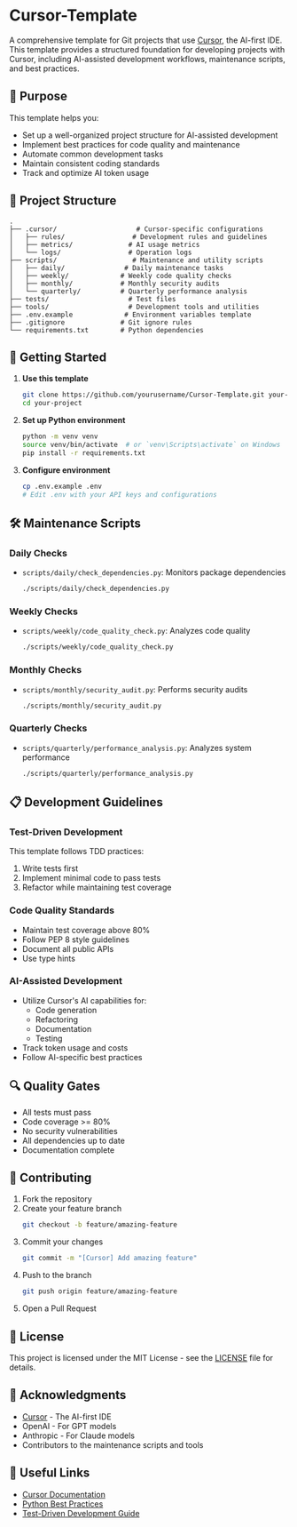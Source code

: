 # Cursor-Template

A comprehensive template for Git projects that use [Cursor](https://cursor.sh/), the AI-first IDE. This template provides a structured foundation for developing projects with Cursor, including AI-assisted development workflows, maintenance scripts, and best practices.

## 🎯 Purpose

This template helps you:
- Set up a well-organized project structure for AI-assisted development
- Implement best practices for code quality and maintenance
- Automate common development tasks
- Maintain consistent coding standards
- Track and optimize AI token usage

## 📁 Project Structure

```
.
├── .cursor/                    # Cursor-specific configurations
│   ├── rules/                 # Development rules and guidelines
│   ├── metrics/              # AI usage metrics
│   └── logs/                 # Operation logs
├── scripts/                   # Maintenance and utility scripts
│   ├── daily/               # Daily maintenance tasks
│   ├── weekly/             # Weekly code quality checks
│   ├── monthly/            # Monthly security audits
│   └── quarterly/          # Quarterly performance analysis
├── tests/                    # Test files
├── tools/                    # Development tools and utilities
├── .env.example             # Environment variables template
├── .gitignore              # Git ignore rules
└── requirements.txt        # Python dependencies
```

## 🚀 Getting Started

1. **Use this template**
   ```bash
   git clone https://github.com/yourusername/Cursor-Template.git your-project
   cd your-project
   ```

2. **Set up Python environment**
   ```bash
   python -m venv venv
   source venv/bin/activate  # or `venv\Scripts\activate` on Windows
   pip install -r requirements.txt
   ```

3. **Configure environment**
   ```bash
   cp .env.example .env
   # Edit .env with your API keys and configurations
   ```

## 🛠️ Maintenance Scripts

### Daily Checks
- `scripts/daily/check_dependencies.py`: Monitors package dependencies
  ```bash
  ./scripts/daily/check_dependencies.py
  ```

### Weekly Checks
- `scripts/weekly/code_quality_check.py`: Analyzes code quality
  ```bash
  ./scripts/weekly/code_quality_check.py
  ```

### Monthly Checks
- `scripts/monthly/security_audit.py`: Performs security audits
  ```bash
  ./scripts/monthly/security_audit.py
  ```

### Quarterly Checks
- `scripts/quarterly/performance_analysis.py`: Analyzes system performance
  ```bash
  ./scripts/quarterly/performance_analysis.py
  ```

## 📋 Development Guidelines

### Test-Driven Development
This template follows TDD practices:
1. Write tests first
2. Implement minimal code to pass tests
3. Refactor while maintaining test coverage

### Code Quality Standards
- Maintain test coverage above 80%
- Follow PEP 8 style guidelines
- Document all public APIs
- Use type hints

### AI-Assisted Development
- Utilize Cursor's AI capabilities for:
  - Code generation
  - Refactoring
  - Documentation
  - Testing
- Track token usage and costs
- Follow AI-specific best practices

## 🔍 Quality Gates

- All tests must pass
- Code coverage >= 80%
- No security vulnerabilities
- All dependencies up to date
- Documentation complete

## 🤝 Contributing

1. Fork the repository
2. Create your feature branch
   ```bash
   git checkout -b feature/amazing-feature
   ```
3. Commit your changes
   ```bash
   git commit -m "[Cursor] Add amazing feature"
   ```
4. Push to the branch
   ```bash
   git push origin feature/amazing-feature
   ```
5. Open a Pull Request

## 📝 License

This project is licensed under the MIT License - see the [LICENSE](LICENSE) file for details.

## 🙏 Acknowledgments

- [Cursor](https://cursor.sh/) - The AI-first IDE
- OpenAI - For GPT models
- Anthropic - For Claude models
- Contributors to the maintenance scripts and tools

## 🔗 Useful Links

- [Cursor Documentation](https://cursor.sh/docs)
- [Python Best Practices](https://docs.python-guide.org/)
- [Test-Driven Development Guide](https://www.agilealliance.org/glossary/tdd/) 